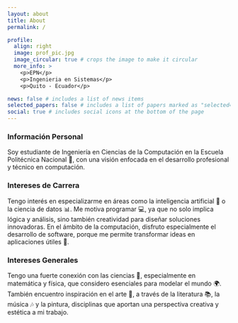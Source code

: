 ```yaml
---
layout: about
title: About
permalink: /

profile:
  align: right
  image: prof_pic.jpg
  image_circular: true # crops the image to make it circular
  more_info: >
    <p>EPN</p>
    <p>Ingenieria en Sistemas</p>
    <p>Quito - Ecuador</p>

news: false # includes a list of news items
selected_papers: false # includes a list of papers marked as "selected={true}"
social: true # includes social icons at the bottom of the page
---
```

### Información Personal
Soy estudiante de Ingeniería en Ciencias de la Computación en la Escuela Politécnica Nacional 🏫, con una visión enfocada en el desarrollo profesional y técnico en computación.

### Intereses de Carrera
Tengo interés en especializarme en áreas como la inteligencia artificial 🤖 o la ciencia de datos 📊. Me motiva programar 💻, ya que no solo implica lógica y análisis, sino también creatividad para diseñar soluciones innovadoras. En el ámbito de la computación, disfruto especialmente el desarrollo de software, porque me permite transformar ideas en aplicaciones útiles 🚀.

### Intereses Generales
Tengo una fuerte conexión con las ciencias 🔬, especialmente en matemática y física, que considero esenciales para modelar el mundo 🌍. También encuentro inspiración en el arte 🎨, a través de la literatura 📚, la música 🎶 y la pintura, disciplinas que aportan una perspectiva creativa y estética a mi trabajo.
